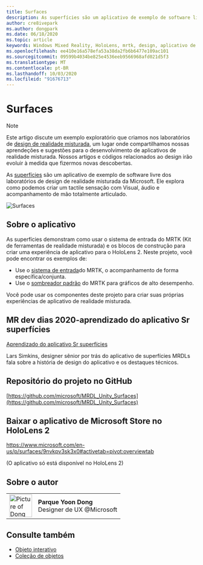 ```yaml
---
title: Surfaces
description: As superfícies são um aplicativo de exemplo de software livre dos laboratórios de design de realidade misturada da Microsoft. Ele explora como podemos criar um tactile sensação com Visual, áudio e acompanhamento de mão totalmente articulado.
author: cre8ivepark
ms.author: dongpark
ms.date: 06/18/2020
ms.topic: article
keywords: Windows Mixed Reality, HoloLens, mrtk, design, aplicativo de exemplo, controles
ms.openlocfilehash: ee410e16a578efa53a38da2fb6b6477e109ac101
ms.sourcegitcommit: 09599b4034be825e4536eeb9566968afd021d5f3
ms.translationtype: MT
ms.contentlocale: pt-BR
ms.lasthandoff: 10/03/2020
ms.locfileid: "91676713"
---
```

# <a name="surfaces"></a>Surfaces

>[!NOTE]
>Este artigo discute um exemplo exploratório que criamos nos laboratórios de [design de realidade misturada](https://github.com/Microsoft/MRDesignLabs_Unity), um lugar onde compartilhamos nossas aprendeções e sugestões para o desenvolvimento de aplicativos de realidade misturada. Nossos artigos e códigos relacionados ao design irão evoluir à medida que fizermos novas descobertas.

As [superfícies](https://github.com/microsoft/MRDL_Unity_Surfaces) são um aplicativo de exemplo de software livre dos laboratórios de design de realidade misturada da Microsoft. Ele explora como podemos criar um tactile sensação com Visual, áudio e acompanhamento de mão totalmente articulado.

![Surfaces](images/MRDL_Surfaces_1.jpg)

## <a name="about-the-app"></a>Sobre o aplicativo
As superfícies demonstram como usar o sistema de entrada do MRTK (Kit de ferramentas de realidade misturada) e os blocos de construção para criar uma experiência de aplicativo para o HoloLens 2. Neste projeto, você pode encontrar os exemplos de:
- Use o [sistema de entrada](https://microsoft.github.io/MixedRealityToolkit-Unity/Documentation/Input/Overview.html)do MRTK, o acompanhamento de forma específica/conjunta.
- Use o [sombreador padrão](https://microsoft.github.io/MixedRealityToolkit-Unity/Documentation/README_MRTKStandardShader.html) do MRTK para gráficos de alto desempenho.

Você pode usar os componentes deste projeto para criar suas próprias experiências de aplicativo de realidade misturada.

## <a name="mr-dev-days-2020---learnings-from-the-mr-surfaces-app"></a>MR dev dias 2020-aprendizado do aplicativo Sr superfícies
[Aprendizado do aplicativo Sr superfícies](https://channel9.msdn.com/Shows/Docs-Mixed-Reality/Learnings-from-the-MR-Surfaces-App)

Lars Simkins, designer sênior por trás do aplicativo de superfícies MRDLs fala sobre a história de design do aplicativo e os destaques técnicos.

## <a name="project-repository-on-github"></a>Repositório do projeto no GitHub
[https://github.com/microsoft/MRDL_Unity_Surfaces](https://github.com/microsoft/MRDL_Unity_Surfaces)

## <a name="download-app-from-microsoft-store-in-hololens-2"></a>Baixar o aplicativo de Microsoft Store no HoloLens 2
https://www.microsoft.com/en-us/p/surfaces/9nvkpv3sk3x0#activetab=pivot:overviewtab

(O aplicativo só está disponível no HoloLens 2)

## <a name="about-the-author"></a>Sobre o autor

<table style="border-collapse:collapse" padding-left="0px">
<tr>
<td style="border-style: none" width="60px"><img alt="Picture of Dong Yoon Park" width="60" height="60" src="images/dongyoonpark.jpg"></td>
<td style="border-style: none"><b>Parque Yoon Dong</b><br>Designer de UX @Microsoft</td>
</tr>
</table>

## <a name="see-also"></a>Consulte também

* [Objeto interativo](../../design/interactable-object.md)
* [Coleção de objetos](../../design/object-collection.md)
